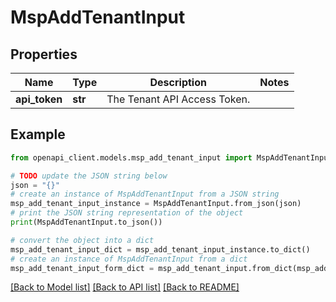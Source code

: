 # MspAddTenantInput


## Properties

Name | Type | Description | Notes
------------ | ------------- | ------------- | -------------
**api_token** | **str** | The Tenant API Access Token. | 

## Example

```python
from openapi_client.models.msp_add_tenant_input import MspAddTenantInput

# TODO update the JSON string below
json = "{}"
# create an instance of MspAddTenantInput from a JSON string
msp_add_tenant_input_instance = MspAddTenantInput.from_json(json)
# print the JSON string representation of the object
print(MspAddTenantInput.to_json())

# convert the object into a dict
msp_add_tenant_input_dict = msp_add_tenant_input_instance.to_dict()
# create an instance of MspAddTenantInput from a dict
msp_add_tenant_input_form_dict = msp_add_tenant_input.from_dict(msp_add_tenant_input_dict)
```
[[Back to Model list]](../README.md#documentation-for-models) [[Back to API list]](../README.md#documentation-for-api-endpoints) [[Back to README]](../README.md)


